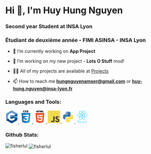 <h1>Hi 👋, I'm Huy Hung Nguyen</h1>
<h3>Second year Student at INSA Lyon</h3>
<h3>Étudiant de deuxième année - FIMI ASINSA - INSA Lyon</h3>

- 🔭 I’m currently working on **App Project**

- 🌱 I’m working on my new project - **Lots O Stuff** mod!

- 👨‍💻 All of my projects are available at [Projects](https://github.com/fisherlul/Projects)

- 📫 How to reach me **hungnguyenamser@gmail.com** or **huy-hung.nguyen@insa-lyon.fr**

<h3 align="left">Languages and Tools:</h3>
<p align="left"> <a href="https://www.w3schools.com/cpp/" target="_blank" rel="noreferrer"> <img src="https://raw.githubusercontent.com/devicons/devicon/master/icons/cplusplus/cplusplus-original.svg" alt="cplusplus" width="40" height="40"/> </a> <a href="https://www.w3schools.com/css/" target="_blank" rel="noreferrer"> <img src="https://raw.githubusercontent.com/devicons/devicon/master/icons/css3/css3-original-wordmark.svg" alt="css3" width="40" height="40"/> </a> <a href="https://firebase.google.com/" target="_blank" rel="noreferrer"> <a href="https://www.w3.org/html/" target="_blank" rel="noreferrer"> <img src="https://raw.githubusercontent.com/devicons/devicon/master/icons/html5/html5-original-wordmark.svg" alt="html5" width="40" height="40"/> </a> <a href="https://developer.mozilla.org/en-US/docs/Web/JavaScript" target="_blank" rel="noreferrer"> <img src="https://raw.githubusercontent.com/devicons/devicon/master/icons/javascript/javascript-original.svg" alt="javascript" width="40" height="40"/> </a> <a href="https://www.python.org" target="_blank" rel="noreferrer"> <img src="https://raw.githubusercontent.com/devicons/devicon/master/icons/python/python-original.svg" alt="python" width="40" height="40"/> </a> <a href="https://reactjs.org/" target="_blank" rel="noreferrer"> <img src="https://raw.githubusercontent.com/devicons/devicon/master/icons/react/react-original-wordmark.svg" alt="react" width="40" height="40"/> </a> </p>


<h3 align="left">Github Stats:</h3>
<p><img align="left" src="https://github-readme-stats.vercel.app/api?username=fisherlul&show_icons=true&theme=transparent&bg_color=00000000" alt="fisherlul" /></p>

<p>&nbsp;<img align="center" src="https://github-readme-stats.vercel.app/api/top-langs/?username=fisherlul&show_icons=true&theme=transparent&bg_color=00000000&layout=donut" alt="fisherlul" /></p>
